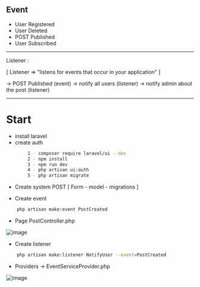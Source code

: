 
## Event 

- User Registered
- User Deleted 
- POST Published 
- User Subscribed 


--------------------------------------------------------------------------------------------

Listener :

[ 
  Listener => "listens for events that occur in your application" 
]

-> POST Published (event)
   -> notify all users (listener)
   -> notify admin about the post (listener)
   
--------------------------------------------------------------------------------------------

# Start 

 - install laravel
 - create auth 
```bash
	  	1 - composer require laravel/ui --dev
		2 - npm install
		3 - npm run dev
		4 - php artisan ui:auth
		5 - php artisan migrate
```
- Create system POST [ Form - model - migrations ] 

- Create event 
```bash
	php artisan make:event PostCreated
```
- Page PostController.php

![image](https://user-images.githubusercontent.com/94997828/193459316-fbbd59f8-0d0c-4176-8364-babbb374058b.png)

- Create listener 

```bash
	php artisan make:listener NotifyUser --event=PostCreated
```

- Providers -> EventServiceProvider.php

![image](https://user-images.githubusercontent.com/94997828/193642469-7ca89589-c8b3-4746-81af-26c5f151fba6.png)
